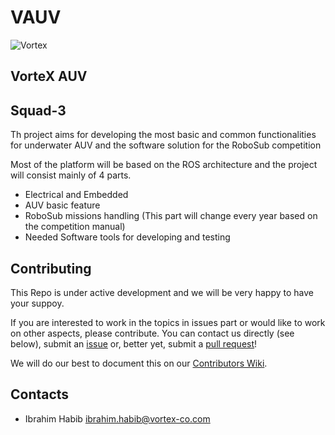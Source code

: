# VAUV

![Vortex](./vortexLogoupdate.jpg)

## VorteX AUV
Squad-3
---------

Th project aims for developing the most basic and common functionalities for underwater AUV and the software solution for the RoboSub competition 

Most of the platform will be based on the ROS architecture and the project will consist mainly of 4 parts.
* Electrical and Embedded 
* AUV basic feature
* RoboSub missions handling (This part will change every year based on the competition manual)
* Needed Software tools for developing and testing 

## Contributing

This Repo is under active development and we will be very happy to have your suppoy.

If you are interested to work in the topics in issues part or would like to work on other aspects, please contribute.  You can contact us directly (see below), submit an [issue](https://github.com/VorteX-co/VAUV/issues) or, better yet, submit a [pull request](https://github.com/VorteX-co/VAUV/pulls)!

We will do our best to document this on our [Contributors Wiki](https://github.com/VorteX-co/VAUV/wiki).

## Contacts

* Ibrahim Habib <ibrahim.habib@vortex-co.com>
